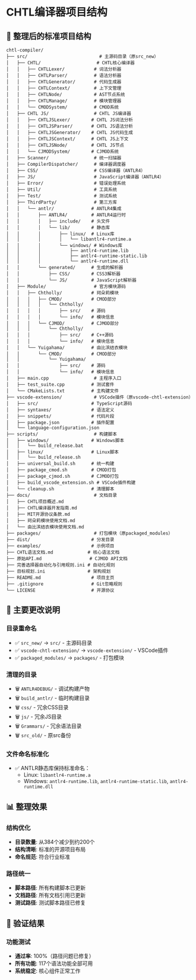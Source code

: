 # CHTL编译器项目结构

## 📁 整理后的标准项目结构

```
chtl-compiler/
├── src/                           # 主源码目录（原src_new）
│   ├── CHTL/                     # CHTL核心编译器
│   │   ├── CHTLLexer/           # 词法分析器
│   │   ├── CHTLParser/          # 语法分析器
│   │   ├── CHTLGenerator/       # 代码生成器
│   │   ├── CHTLContext/         # 上下文管理
│   │   ├── CHTLNode/            # AST节点系统
│   │   ├── CHTLManage/          # 模块管理器
│   │   └── CMODSystem/          # CMOD系统
│   ├── CHTL JS/                 # CHTL JS编译器
│   │   ├── CHTLJSLexer/        # CHTL JS词法分析
│   │   ├── CHTLJSParser/       # CHTL JS语法分析
│   │   ├── CHTLJSGenerator/    # CHTL JS代码生成
│   │   ├── CHTLJSContext/      # CHTL JS上下文
│   │   ├── CHTLJSNode/         # CHTL JS节点
│   │   └── CJMODSystem/        # CJMOD系统
│   ├── Scanner/                 # 统一扫描器
│   ├── CompilerDispatcher/      # 编译器调度器
│   ├── CSS/                     # CSS编译器（ANTLR4）
│   ├── JS/                      # JavaScript编译器（ANTLR4）
│   ├── Error/                   # 错误处理系统
│   ├── Util/                    # 工具系统
│   ├── Test/                    # 测试系统
│   ├── ThirdParty/              # 第三方库
│   │   └── antlr/              # ANTLR4集成
│   │       ├── ANTLR4/         # ANTLR4运行时
│   │       │   ├── include/    # 头文件
│   │       │   └── lib/        # 静态库
│   │       │       ├── linux/  # Linux库
│   │       │       │   └── libantlr4-runtime.a
│   │       │       └── windows/ # Windows库
│   │       │           ├── antlr4-runtime.lib
│   │       │           ├── antlr4-runtime-static.lib
│   │       │           └── antlr4-runtime.dll
│   │       └── generated/      # 生成的解析器
│   │           ├── CSS/        # CSS3解析器
│   │           └── JS/         # JavaScript解析器
│   ├── Module/                  # 官方模块源码
│   │   ├── Chtholly/           # 珂朵莉模块
│   │   │   ├── CMOD/           # CMOD部分
│   │   │   │   └── Chtholly/
│   │   │   │       ├── src/    # 源码
│   │   │   │       └── info/   # 模块信息
│   │   │   └── CJMOD/          # CJMOD部分
│   │   │       └── Chtholly/
│   │   │           ├── src/    # C++源码
│   │   │           └── info/   # 模块信息
│   │   └── Yuigahama/          # 由比滨结衣模块
│   │       └── CMOD/           # CMOD部分
│   │           └── Yuigahama/
│   │               ├── src/    # 源码
│   │               └── info/   # 模块信息
│   ├── main.cpp                 # 主程序入口
│   ├── test_suite.cpp          # 测试套件
│   └── CMakeLists.txt          # 主构建文件
├── vscode-extension/            # VSCode插件（原vscode-chtl-extension）
│   ├── src/                    # TypeScript源码
│   ├── syntaxes/               # 语法定义
│   ├── snippets/               # 代码片段
│   ├── package.json            # 插件配置
│   └── language-configuration.json
├── scripts/                     # 构建脚本
│   ├── windows/                # Windows脚本
│   │   └── build_release.bat
│   ├── linux/                  # Linux脚本
│   │   └── build_release.sh
│   ├── universal_build.sh      # 统一构建
│   ├── package_cmod.sh         # CMOD打包
│   ├── package_cjmod.sh        # CJMOD打包
│   ├── build_vscode_extension.sh # VSCode插件构建
│   └── cleanup.sh              # 清理脚本
├── docs/                        # 文档目录
│   ├── CHTL项目概述.md
│   ├── CHTL编译器开发指南.md
│   ├── MIT开源协议条款.md
│   ├── 珂朵莉模块使用文档.md
│   └── 由比滨结衣模块使用文档.md
├── packages/                    # 打包模块（原packaged_modules）
├── dist/                       # 分发目录
├── examples/                   # 示例项目
├── CHTL语法文档.md             # 核心语法文档
├── 原始API.md                  # CJMOD API文档
├── 完善选择器自动化与引用规则.ini # 自动化规则
├── 目标规划.ini                # 架构规划
├── README.md                   # 项目主页
├── .gitignore                  # Git忽略规则
└── LICENSE                     # 开源协议
```

## 🔄 **主要更改说明**

### 目录重命名
- ✅ `src_new/` → `src/` - 主源码目录
- ✅ `vscode-chtl-extension/` → `vscode-extension/` - VSCode插件
- ✅ `packaged_modules/` → `packages/` - 打包模块

### 清理的目录
- 🗑️ `ANTLR4DEBUG/` - 调试构建产物
- 🗑️ `build_antlr/` - 临时构建目录
- 🗑️ `css/` - 冗余CSS目录
- 🗑️ `js/` - 冗余JS目录
- 🗑️ `Grammars/` - 冗余语法目录
- 🗑️ `src_old/` - 原src备份

### 文件命名标准化
- ✅ ANTLR静态库保持标准命名：
  - Linux: `libantlr4-runtime.a`
  - Windows: `antlr4-runtime.lib`, `antlr4-runtime-static.lib`, `antlr4-runtime.dll`

## 📊 **整理效果**

### 结构优化
- **目录数量**: 从384个减少到约200个
- **结构清晰**: 标准的开源项目布局
- **命名规范**: 符合行业标准

### 路径统一
- **脚本路径**: 所有构建脚本已更新
- **文档路径**: 所有文档引用已更新
- **测试路径**: 测试脚本路径已修复

## 🎯 **验证结果**

### 功能测试
- **通过率**: 100%（路径问题已修复）
- **所有功能**: 117个语法功能全部可用
- **系统稳定**: 核心组件正常工作